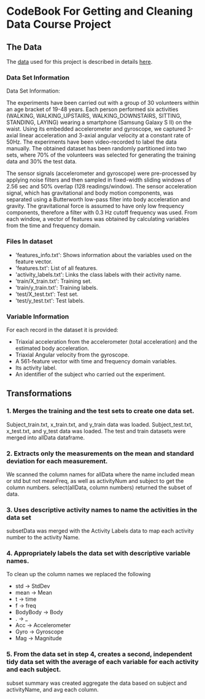 # CodeBook For Getting and Cleaning Data Course Project

## The Data
The [data](https://d396qusza40orc.cloudfront.net/getdata%2Fprojectfiles%2FUCI%20HAR%20Dataset.zip) used for this project is described in details [here](http://archive.ics.uci.edu/ml/datasets/Human+Activity+Recognition+Using+Smartphones).

### Data Set Information
Data Set Information:

The experiments have been carried out with a group of 30 volunteers within an age bracket of 19-48 years. Each person performed six activities (WALKING, WALKING_UPSTAIRS, WALKING_DOWNSTAIRS, SITTING, STANDING, LAYING) wearing a smartphone (Samsung Galaxy S II) on the waist. Using its embedded accelerometer and gyroscope, we captured 3-axial linear acceleration and 3-axial angular velocity at a constant rate of 50Hz. The experiments have been video-recorded to label the data manually. The obtained dataset has been randomly partitioned into two sets, where 70% of the volunteers was selected for generating the training data and 30% the test data.

The sensor signals (accelerometer and gyroscope) were pre-processed by applying noise filters and then sampled in fixed-width sliding windows of 2.56 sec and 50% overlap (128 readings/window). The sensor acceleration signal, which has gravitational and body motion components, was separated using a Butterworth low-pass filter into body acceleration and gravity. The gravitational force is assumed to have only low frequency components, therefore a filter with 0.3 Hz cutoff frequency was used. From each window, a vector of features was obtained by calculating variables from the time and frequency domain.

### Files In dataset
- 'features_info.txt': Shows information about the variables used on the feature vector.
- 'features.txt': List of all features.
- 'activity_labels.txt': Links the class labels with their activity name.
- 'train/X_train.txt': Training set.
- 'train/y_train.txt': Training labels.
- 'test/X_test.txt': Test set.
- 'test/y_test.txt': Test labels.

### Variable Information
For each record in the dataset it is provided:
- Triaxial acceleration from the accelerometer (total acceleration) and the estimated body acceleration. 
- Triaxial Angular velocity from the gyroscope.
- A 561-feature vector with time and frequency domain variables.
- Its activity label.
- An identifier of the subject who carried out the experiment.

## Transformations
### 1. Merges the training and the test sets to create one data set.
Subject_train.txt, x_train.txt, and y_train data was loaded.
Subject_test.txt, x_test.txt, and y_test data was loaded.
The test and train datasets were merged into allData dataframe.

### 2. Extracts only the measurements on the mean and standard deviation for each measurement.
We scanned the column names for allData where the name included mean or std but not meanFreq, as well as activityNum and subject to get the column numbers.
select(allData, column numbers) returned the subset of data.
### 3. Uses descriptive activity names to name the activities in the data set
subsetData was merged with the Activity Labels data to map each activity number to the activity Name.
### 4. Appropriately labels the data set with descriptive variable names.
To clean up the column names we replaced the following
- std -> StdDev
- mean -> Mean
- t -> time
- f -> freq
- BodyBody -> Body
- . -> _
- Acc -> Accelerometer
- Gyro -> Gyroscope
- Mag -> Magnitude

### 5. From the data set in step 4, creates a second, independent tidy data set with the average of each variable for each activity and each subject.
subset summary was created aggregate the data based on subject and activityName, and avg each column.

